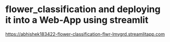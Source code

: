 # flower_classification and deploying it into a Web-App using streamlit 
https://abhishek183422-flower-classification-flwr-lmvgrd.streamlitapp.com
